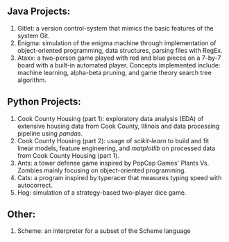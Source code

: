 ## Java Projects: 
1. Gitlet: a version control-system that mimics the basic features of the system Git. 
2. Enigma: simulation of the enigma machine through implementation of object-oriented programming, data structures, parsing files with RegEx.
3. Ataxx: a two-person game played with red and blue pieces on a 7-by-7 board with a built-in automated player. Concepts implemented include: machine learning, alpha-beta pruning, and game theory search tree algorithm.

## Python Projects:
1. Cook County Housing (part 1): exploratory data analysis (EDA) of extensive housing data from Cook County, Illinois and data processing pipeline using *pandas*.
2. Cook County Housing (part 2): usage of *scikit-learn* to build and fit linear models, feature engineering, and *matplotlib* on processed data from Cook County Housing (part 1). 
3. Ants: a tower defense game inspired by PopCap Games' Plants Vs. Zombies mainly focusing on object-oriented programming. 
4. Cats: a program inspired by typeracer that measures typing speed with autocorrect.
5. Hog: simulation of a strategy-based two-player dice game. 

## Other: 
1. Scheme: an interpreter for a subset of the Scheme language
